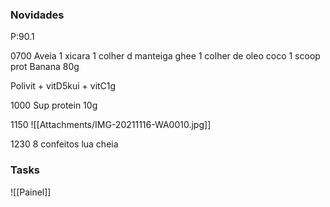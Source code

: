 
### Novidades ###
P:90.1

0700
Aveia 1 xicara
1 colher d manteiga ghee
1 colher de oleo coco
1 scoop prot
Banana 80g

Polivit + vitD5kui + vitC1g

1000
Sup protein 10g

1150
![[Attachments/IMG-20211116-WA0010.jpg]]

1230
8 confeitos lua cheia

### Tasks ###
![[Painel]]
